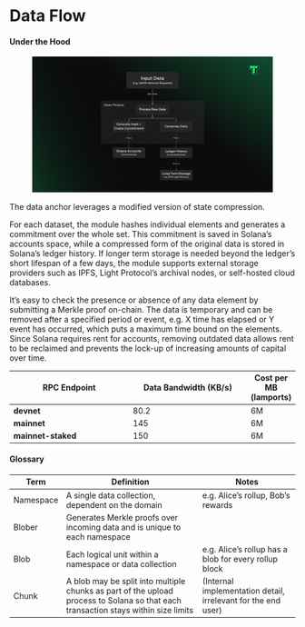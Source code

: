 # Data Flow

#### Under the Hood

<figure><img src="../../../.gitbook/assets/Termina Diagrams (5) (2).png" alt=""><figcaption></figcaption></figure>

The data anchor leverages a modified version of state compression.

For each dataset, the module hashes individual elements and generates a commitment over the whole set. This commitment is saved in Solana’s accounts space, while a compressed form of the original data is stored in Solana’s ledger history. If longer term storage is needed beyond the ledger’s short lifespan of a few days, the module supports external storage providers such as IPFS, Light Protocol’s archival nodes, or self-hosted cloud databases.

It’s easy to check the presence or absence of any data element by submitting a Merkle proof on-chain. The data is temporary and can be removed after a specified period or event, e.g. X time has elapsed or Y event has occurred, which puts a maximum time bound on the elements. Since Solana requires rent for accounts, removing outdated data allows rent to be reclaimed and prevents the lock-up of increasing amounts of capital over time.

<table><thead><tr><th width="241.224609375">RPC Endpoint </th><th width="234.673828125">Data Bandwidth (KB/s)</th><th>Cost per MB (lamports)</th></tr></thead><tbody><tr><td><strong>devnet</strong></td><td>80.2</td><td>6M</td></tr><tr><td><strong>mainnet</strong></td><td>145</td><td>6M</td></tr><tr><td><strong>mainnet-staked</strong></td><td>150</td><td>6M</td></tr></tbody></table>

#### Glossary

| Term      | Definition                                                                                                                         | Notes                                                         |
| --------- | ---------------------------------------------------------------------------------------------------------------------------------- | ------------------------------------------------------------- |
| Namespace | A single data collection, dependent on the domain                                                                                  | e.g. Alice’s rollup, Bob’s rewards                            |
| Blober    | Generates Merkle proofs over incoming data and is unique to each namespace                                                         |                                                               |
| Blob      | Each logical unit within a namespace or data collection                                                                            | e.g. Alice’s rollup has a blob for every rollup block         |
| Chunk     | A blob may be split into multiple chunks as part of the upload process to Solana so that each transaction stays within size limits | (Internal implementation detail, irrelevant for the end user) |
